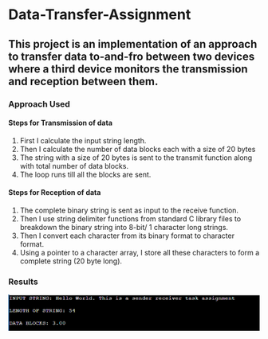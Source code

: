 # Data-Transfer-Assignment
## This project is an implementation of an approach to transfer data to-and-fro between two devices where a third device monitors the transmission and reception between them.

### Approach Used

#### Steps for Transmission of data

1. First I calculate the input string length.
2. Then I calculate the number of data blocks each with a size of 20 bytes
3. The string with a size of 20 bytes is sent to the transmit function along with total number of data blocks.
4. The loop runs till all the blocks are sent.

#### Steps for Reception of data

1. The complete binary string is sent as input to the receive function.
2. Then I use string delimiter functions from standard C library files to breakdown the binary string into 8-bit/ 1 character long strings.
3. Then I convert each character from its binary format to character format.
4. Using a pointer to a character array, I store all these characters to form a complete string (20 byte long).

### Results

![result_1](Images/result_1.png)
